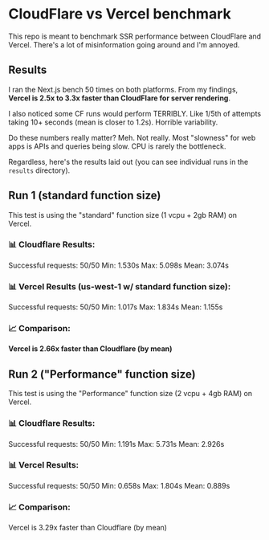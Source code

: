 # CloudFlare vs Vercel benchmark

This repo is meant to benchmark SSR performance between CloudFlare and Vercel. There's a lot of misinformation going around and I'm annoyed.

## Results

I ran the Next.js bench 50 times on both platforms. From my findings, **Vercel is 2.5x to 3.3x faster than CloudFlare for server rendering**.

I also noticed some CF runs would perform TERRIBLY. Like 1/5th of attempts taking 10+ seconds (mean is closer to 1.2s). Horrible variability.

Do these numbers really matter? Meh. Not really. Most "slowness" for web apps is APIs and queries being slow. CPU is rarely the bottleneck.

Regardless, here's the results laid out (you can see individual runs in the `results` directory).

## Run 1 (standard function size)

This test is using the "standard" function size (1 vcpu + 2gb RAM) on Vercel.

### 📊 Cloudflare Results:

Successful requests: 50/50
Min: 1.530s
Max: 5.098s
Mean: 3.074s

### 📊 Vercel Results (us-west-1 w/ standard function size):

Successful requests: 50/50
Min: 1.017s
Max: 1.834s
Mean: 1.155s

### 📈 Comparison:

**Vercel is 2.66x faster than Cloudflare (by mean)**

## Run 2 ("Performance" function size)

This test is using the "Performance" function size (2 vcpu + 4gb RAM) on Vercel.

### 📊 Cloudflare Results:

Successful requests: 50/50
Min: 1.191s
Max: 5.731s
Mean: 2.926s

### 📊 Vercel Results:

Successful requests: 50/50
Min: 0.658s
Max: 1.804s
Mean: 0.889s

### 📈 Comparison:

Vercel is 3.29x faster than Cloudflare (by mean)
